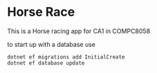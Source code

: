 # Horse Race

This is a Horse racing app for CA1 in COMPC8058


to start up with a database use

```
dotnet ef migrations add InitialCreate
dotnet ef database update
```
